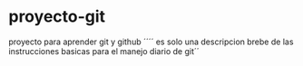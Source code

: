 # proyecto-git
proyecto para aprender git y github
´´´´ es solo una descripcion brebe de las instrucciones basicas para el manejo diario de git´´

